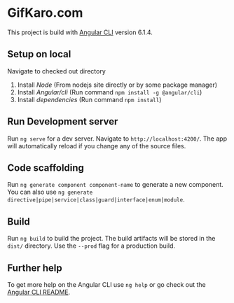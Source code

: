# GifKaro.com

This project is build with [Angular CLI](https://github.com/angular/angular-cli) version 6.1.4.

## Setup on local

Navigate to checked out directory
1. Install *Node* (From nodejs site directly or by some package manager)
2. Install *Angular/cli* (Run command `npm install -g @angular/cli`)
3. Install *dependencies* (Run command `npm install`)

## Run Development server

Run `ng serve` for a dev server. Navigate to `http://localhost:4200/`. The app will automatically reload if you change any of the source files.

## Code scaffolding

Run `ng generate component component-name` to generate a new component. You can also use `ng generate directive|pipe|service|class|guard|interface|enum|module`.

## Build

Run `ng build` to build the project. The build artifacts will be stored in the `dist/` directory. Use the `--prod` flag for a production build.

## Further help

To get more help on the Angular CLI use `ng help` or go check out the [Angular CLI README](https://github.com/angular/angular-cli/blob/master/README.md).
